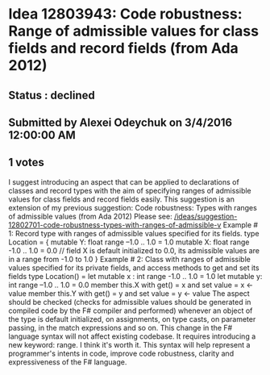 # Idea 12803943: Code robustness: Range of admissible values for class fields and record fields (from Ada 2012) #

## Status : declined

## Submitted by Alexei Odeychuk on 3/4/2016 12:00:00 AM

## 1 votes

I suggest introducing an aspect that can be applied to declarations of classes and record types with the aim of specifying ranges of admissible values for class fields and record fields easily.
This suggestion is an extension of my previous suggestion:
Code robustness: Types with ranges of admissible values (from Ada 2012)
Please see: [/ideas/suggestion-12802701-code-robustness-types-with-ranges-of-admissible-v](/ideas/suggestion-12802701-code-robustness-types-with-ranges-of-admissible-v.md)
Example # 1: Record type with ranges of admissible values specified for its fields.
type Location = {
mutable Y: float range –1.0 .. 1.0 = 1.0
mutable X: float range -1.0 .. 1.0 = 0.0 // field X is default initialized to 0.0, its admissible values are in a range from -1.0 to 1.0
}
Example # 2: Class with ranges of admissible values specified for its private fields, and access methods to get and set its fields
type Location() =
let mutable x : int range -1.0 .. 1.0 = 1.0
let mutable y: int range –1.0 .. 1.0 = 0.0
member this.X with get() = x and set value = x <- value
member this.Y with get() = y and set value = y <- value
The aspect should be checked (checks for admissible values should be generated in compiled code by the F# compiler and performed) whenever an object of the type is default initialized, on assignments, on type casts, on parameter passing, in the match expressions and so on.
This change in the F# language syntax will not affect existing codebase. It requires introducing a new keyword: range. I think it's worth it. This syntax will help represent a programmer's intents in code, improve code robustness, clarity and expressiveness of the F# language.

